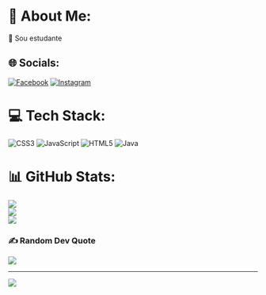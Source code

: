 # 💫 About Me:
🔭 Sou estudante<br>


## 🌐 Socials:
[![Facebook](https://img.shields.io/badge/Facebook-%231877F2.svg?logo=Facebook&logoColor=white)](https://facebook.com/https://www.facebook.com/nathysantosbarros/) [![Instagram](https://img.shields.io/badge/Instagram-%23E4405F.svg?logo=Instagram&logoColor=white)](https://instagram.com/nathy_barroos) 

# 💻 Tech Stack:
![CSS3](https://img.shields.io/badge/css3-%231572B6.svg?style=for-the-badge&logo=css3&logoColor=white) ![JavaScript](https://img.shields.io/badge/javascript-%23323330.svg?style=for-the-badge&logo=javascript&logoColor=%23F7DF1E) ![HTML5](https://img.shields.io/badge/html5-%23E34F26.svg?style=for-the-badge&logo=html5&logoColor=white) ![Java](https://img.shields.io/badge/java-%23ED8B00.svg?style=for-the-badge&logo=java&logoColor=white)
# 📊 GitHub Stats:
![](https://github-readme-stats.vercel.app/api?username=Narbarros&theme=algolia&hide_border=true&include_all_commits=true&count_private=true)<br/>
![](https://github-readme-streak-stats.herokuapp.com/?user=Narbarros&theme=algolia&hide_border=true)<br/>
![](https://github-readme-stats.vercel.app/api/top-langs/?username=Narbarros&theme=algolia&hide_border=true&include_all_commits=true&count_private=true&layout=compact)

### ✍️ Random Dev Quote
![](https://quotes-github-readme.vercel.app/api?type=horizontal&theme=radical)

---
[![](https://visitcount.itsvg.in/api?id=Narbarros&icon=0&color=0)](https://visitcount.itsvg.in)

<!-- Proudly created with GPRM ( https://gprm.itsvg.in ) -->